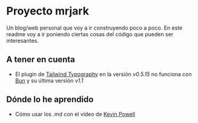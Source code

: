# Proyecto mrjark

Un blog/web personal que voy a ir construyendo poco a poco.
En este readme voy a ir poniendo ciertas cosas del código que pueden ser interesantes.

## A tener en cuenta

- El plugin de [Tailwind Typography](https://github.com/tailwindlabs/tailwindcss-typography) en la versión *v0.5.15* no funciona con [Bun](https://bun.sh/) y su última versión *v1.1*

## Dónde lo he aprendido

- Cómo usar los .md con el vídeo de [Kevin Powell](https://www.youtube.com/watch?v=acgIGT0J99U&t=328s)